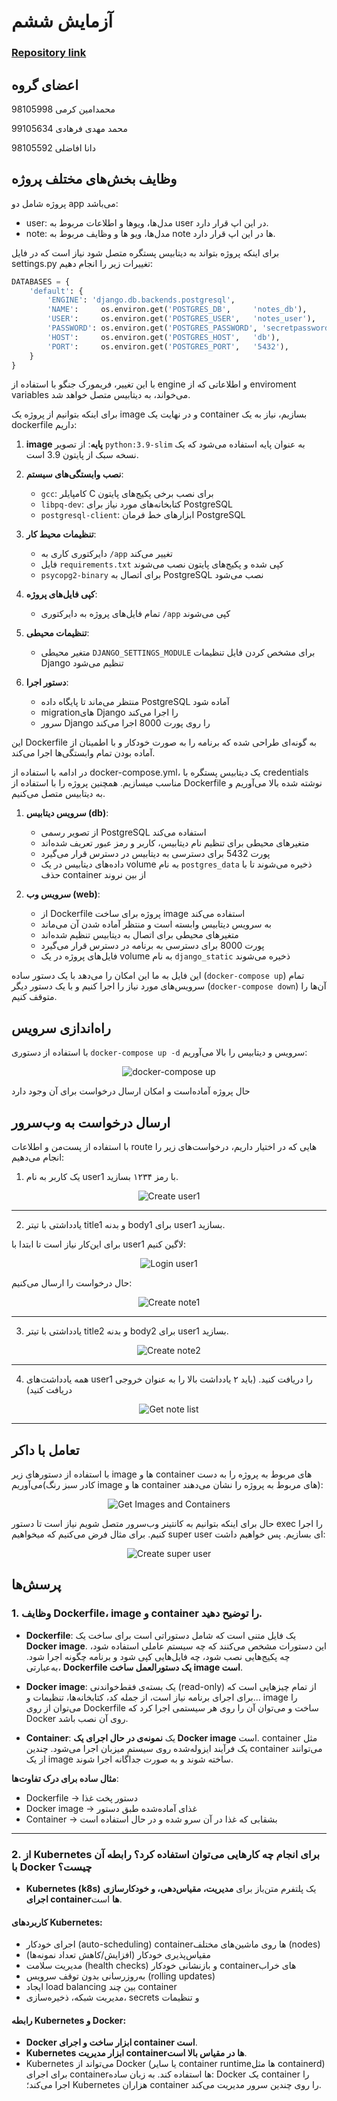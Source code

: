 # آزمایش ششم

### [Repository link](https://github.com/thisismmf/az_narm_HW6)

## اعضای گروه

محمدامین کرمی
98105998

محمد مهدی فرهادی
99105634

دانا افاضلی
98105592

## وظایف بخش‌های مختلف پروژه
پروژه شامل دو app می‌باشد:
- user: مدل‌ها، ویو‌ها و اطلاعات مربوط به user در این اپ قرار دارد.
- note: مدل‌ها، ویو ها و وظایف مربوط به note ها در این اپ قرار دارد.

برای اینکه پروژه بتواند به دیتابیس پستگره متصل شود نیاز است که در فایل settings.py تغییرات زیر را انجام دهیم:
```python
DATABASES = {
    'default': {
        'ENGINE': 'django.db.backends.postgresql',
        'NAME':     os.environ.get('POSTGRES_DB',     'notes_db'),
        'USER':     os.environ.get('POSTGRES_USER',   'notes_user'),
        'PASSWORD': os.environ.get('POSTGRES_PASSWORD', 'secretpassword'),
        'HOST':     os.environ.get('POSTGRES_HOST',   'db'),
        'PORT':     os.environ.get('POSTGRES_PORT',   '5432'),
    }
}
```
با این تغییر، فریمورک جنگو با استفاده از engine و اطلاعاتی که از enviroment variables می‌خواند، به دیتابیس متصل خواهد شد.

برای اینکه بتوانیم از پروژه یک image و در نهایت یک container بسازیم، نیاز به یک dockerfile داریم:


1. **image پایه**: از تصویر `python:3.9-slim` به عنوان پایه استفاده می‌شود که یک نسخه سبک از پایتون 3.9 است.

2. **نصب وابستگی‌های سیستم**:
   - `gcc`: کامپایلر C برای نصب برخی پکیج‌های پایتون
   - `libpq-dev`: کتابخانه‌های مورد نیاز برای PostgreSQL
   - `postgresql-client`: ابزارهای خط فرمان PostgreSQL

3. **تنظیمات محیط کار**:
   - دایرکتوری کاری به `/app` تغییر می‌کند
   - فایل `requirements.txt` کپی شده و پکیج‌های پایتون نصب می‌شوند
   - `psycopg2-binary` برای اتصال به PostgreSQL نصب می‌شود

4. **کپی فایل‌های پروژه**:
   - تمام فایل‌های پروژه به دایرکتوری `/app` کپی می‌شوند

5. **تنظیمات محیطی**:
   - متغیر محیطی `DJANGO_SETTINGS_MODULE` برای مشخص کردن فایل تنظیمات Django تنظیم می‌شود

6. **دستور اجرا**:
   - منتظر می‌ماند تا پایگاه داده PostgreSQL آماده شود
   - migration‌های Django را اجرا می‌کند
   - سرور Django را روی پورت 8000 اجرا می‌کند

این Dockerfile به گونه‌ای طراحی شده که برنامه را به صورت خودکار و با اطمینان از آماده بودن تمام وابستگی‌ها اجرا می‌کند.

در ادامه با استفاده از docker-compose.yml، یک دیتابیس پستگره با credentials مناسب میسازیم. همچنین پروژه را با استفاده از Dockerfile نوشته شده بالا می‌آوریم و به دیتابیس متصل می‌کنیم.


1. **سرویس دیتابیس (db)**:
   - از تصویر رسمی PostgreSQL استفاده می‌کند
   - متغیرهای محیطی برای تنظیم نام دیتابیس، کاربر و رمز عبور تعریف شده‌اند
   - پورت 5432 برای دسترسی به دیتابیس در دسترس قرار می‌گیرد
   - داده‌های دیتابیس در یک volume به نام `postgres_data` ذخیره می‌شوند تا با حذف container از بین نروند

2. **سرویس وب (web)**:
   - از Dockerfile پروژه برای ساخت image استفاده می‌کند
   - به سرویس دیتابیس وابسته است و منتظر آماده شدن آن می‌ماند
   - متغیرهای محیطی برای اتصال به دیتابیس تنظیم شده‌اند
   - پورت 8000 برای دسترسی به برنامه در دسترس قرار می‌گیرد
   - فایل‌های پروژه در یک volume به نام `django_static` ذخیره می‌شوند

این فایل به ما این امکان را می‌دهد با یک دستور ساده (`docker-compose up`) تمام سرویس‌های مورد نیاز را اجرا کنیم و با یک دستور دیگر (`docker-compose down`) آن‌ها را متوقف کنیم.


## راه‌اندازی سرویس
با استفاده از دستوری `docker-compose up -d` سرویس و دیتابیس را بالا می‌آوریم:

<p align="center">
  <img src="images/docker-compose-up.png" alt="docker-compose up">
</p>


حال پروژه آماده‌است و امکان ارسال درخواست برای آن وجود دارد

## ارسال درخواست به وب‌سرور
با استفاده از پست‌من و اطلاعات route هایی که در اختیار داریم، درخواست‌های زیر را انجام می‌دهیم:

1. یک کاربر به نام user1 با رمز ۱۲۳۴ بسازید.

<p align="center">
  <img src="images/create-user.png" alt="Create user1">
</p>

---

2. یادداشتی با تیتر title1 و بدنه body1 برای user1 بسازید.

برای این‌کار نیاز است تا ابتدا با user1 لاگین کنیم:

<p align="center">
  <img src="images/login-user.png" alt="Login user1">
</p>


حال درخواست را ارسال می‌کنیم:

<p align="center">
  <img src="images/note1.png" alt="Create note1">
</p>

---

3. یادداشتی با تیتر title2 و بدنه body2 برای user1 بسازید.

<p align="center">
  <img src="images/note2.png" alt="Create note2">
</p>

---


4. همه یادداشت‌های user1 را دریافت کنید. (باید ۲ یادداشت بالا را به عنوان خروجی دریافت کنید)

<p align="center">
  <img src="images/get-list.png" alt="Get note list">
</p>

---

## تعامل با داکر

با استفاده از دستور‌های زیر image ها و container های مربوط به پروژه را به دست می‌آوریم(کادر سبز رنگ image ها و container های مربوط به پروژه را نشان می‌دهند):

<p align="center">
  <img src="images/images-containers.png" alt="Get Images and Containers">
</p>

حال برای اینکه بتوانیم به کانتینر وب‌سرور متصل شویم نیاز است تا دستور exec را اجرا کنیم. برای مثال فرض می‌کنیم که میخواهیم super user ای بسازیم. پس خواهیم داشت:


<p align="center">
  <img src="images/create-superuser.png" alt="Create super user">
</p>



## پرسش‌ها

### 1. **وظایف Dockerfile، image و container را توضیح دهید.**

* **Dockerfile**:
  یک فایل متنی است که شامل دستوراتی است برای ساخت یک **Docker image**. این دستورات مشخص می‌کنند که چه سیستم عاملی استفاده شود، چه پکیج‌هایی نصب شود، چه فایل‌هایی کپی شود و برنامه چگونه اجرا شود.
  به‌عبارتی، **Dockerfile یک دستورالعمل ساخت image است**.

* **Docker image**:
  یک بسته‌ی فقط‌خواندنی (read-only) از تمام چیزهایی است که برای اجرای برنامه نیاز است، از جمله کد، کتابخانه‌ها، تنظیمات و...
  image را می‌توان از روی Dockerfile ساخت و می‌توان آن را روی هر سیستمی اجرا کرد که Docker روی آن نصب باشد.

* **Container**:
  یک **نمونه‌ی در حال اجرای یک Docker image** است. container مثل یک فرآیند ایزوله‌شده روی سیستم میزبان اجرا می‌شود.
  چندین container می‌توانند از یک image ساخته شوند و به صورت جداگانه اجرا شوند.

**مثال ساده برای درک تفاوت‌ها**:

* Dockerfile → دستور پخت غذا
* Docker image → غذای آماده‌شده طبق دستور
* Container → بشقابی که غذا در آن سرو شده و در حال استفاده است

---

### 2. **از Kubernetes برای انجام چه کارهایی می‌توان استفاده کرد؟ رابطه آن با Docker چیست؟**

* **Kubernetes (k8s)** یک پلتفرم متن‌باز برای **مدیریت، مقیاس‌دهی، و خودکارسازی اجرای containerها** است.

#### کاربردهای Kubernetes:

* اجرای خودکار (auto-scheduling) containerها روی ماشین‌های مختلف (nodes)
* مقیاس‌پذیری خودکار (افزایش/کاهش تعداد نمونه‌ها)
* مدیریت سلامت (health checks) و بازنشانی خودکار containerهای خراب
* به‌روزرسانی بدون توقف سرویس (rolling updates)
* ایجاد load balancing بین چند container
* مدیریت شبکه، ذخیره‌سازی، secrets و تنظیمات

#### رابطه Kubernetes و Docker:

* **Docker ابزار ساخت و اجرای container است**.
* **Kubernetes ابزار مدیریت containerها در مقیاس بالا است**.
* Kubernetes می‌تواند از Docker (یا سایر container runtimeها مثل containerd) برای اجرای containerها استفاده کند.
  به زبان ساده:
  Docker یک container را اجرا می‌کند؛ Kubernetes هزاران container را روی چندین سرور مدیریت می‌کند.

